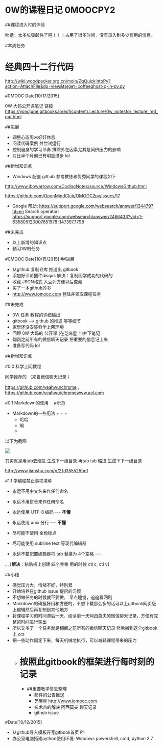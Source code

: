 # 0W的课程日记 0MOOCPY2
##课程进入时的体验

吐槽：太多垃圾邮件了吧！！！占用了很多时间，没有录入到多少有用的信息。


#本周任务







# 经典四十二行代码 
http://wiki.woodpecker.org.cn/moin/ZqQuickIntoPy?action=AttachFile&do=view&target=coffeeghost-q-in-py.py



#0MOOC Date[10/17/2015]

0W 大妈公开课笔记 链接
https://yondjune.gitbooks.io/ex1/content/.Lecture/0w_notesfor_lecture_md_md.html


##进展
- 调整心态周末好好休息
- 阅读代码案例 并尝试运行
- 控制自身的学习节奏 排除外在因素尤其是同侪压力的影响 
- 对比半个月前已有明显进步 lol


##新增知识点

- Windows 配置 github 参考教练和优秀同学的课程如下

http://www.ibowarrow.com/CodingNotes/source/WindowsGithub.html

https://github.com/OpenMindClub/OMOOC2py/issues/17


- Google 帮助:
https://support.google.com/websearch/answer/134479?hl=en
Search operator:
https://support.google.com/websearch/answer/2466433?vid=1-635805120007651578-1473977798



##未完成

- 以上新增的知识点
- 预习1W的任务


#0MOOC Date[10/15/2015]
##进展

- 从github 复制仓库 推送出 gitbook
- 添加好评论插件disqus 解决：复制同学成功的代码的
- 收藏 JSON格式 入豆列方便以后查阅
- 买了一本github的书
- http://www.iomooc.com 登陆并领取课程任务


##未完成

- 0W 任务 教程的详细输出
- gitbook --> github 的推送 等等细节
- 家里还没安装科学上网环境 
- 回顾 0W 大妈的 公开课 (在芝麻星上)并下笔记
- 翻阅之前所有的微信聊天记录 把重要的信息记上来
- 准备写代码 lol



##新增知识点

#0.0 科学上网教程 

同学推荐的 （来自微信聊天记录 ）

https://github.com/yeahwu/chrome ，
https://github.com/yeahwu/chromewww.aol.com

#0.1 Markdown的使用　
#示范
* Markdown的一些用法 
    + 
    + 
    + 
    +   哈哈
   * 啊
   * 
         

以下为截图   
   
![](QQ截图20151016180301.jpg)
   
  其实就是用tab去缩进 生成下一级目录
  再tab tab 缩进 生成下下一级目录
  
   http://www.jianshu.com/p/21d355525bdf
   
   


#1.1 学编程禁止事项清单

+ 永远不用中文名来作任何命名

+ 永远不用拼音来作任何命名

+ 永远使用 UTF-8 编码 --- **不懂**

+ 永远使用 unix 分行 --- **不懂**

+ 尽可能不使用 全角标点

+ 尽可能使用 sublime text 等现代编辑器

+ 永远不要配置编辑器将 tab 替换为 4个空格 ---

 ...  [**解决**：粘贴板上创建 四个空格 用的时候 ctl c, ctl v]

##小结

- 感觉压力大，情绪不好，特别累
- 开始培养在github issue 提问的习惯
- 不想做任务的时候就不要做， 早点睡觉，追追看网剧
- Markdown的确挺好用和方便的，不想下载那么多的话可以上gitbook网页版上编辑然后再复制到其他地方
- 将课程学习的时间滞后一天，阅读前一天阿西莫夫的微信聊天记录，方便有完整的时间进行输出
- 所以又多了一个任务就是翻阅之前所有的微信聊天记录 然后搬到这个gitbook上 orz
- 把一些动作固定下来，每天机械地执行，可以减轻课程带来的压力
    + #  按照此gitbook的框架进行每时刻的记录
        * ##重要教学信息整理
            - 邮件的公告推送  
            - 芝麻星 http://www.iomooc.com 
            - 技术点的解决 阿西莫夫 聊天记录
            - github issue






#Date[10/12/2015] 
- 从github导入模板开写gitbook首页 P1
- 办公室电脑搭建python使用环境: Windows powershell, cmd, python 2.7





